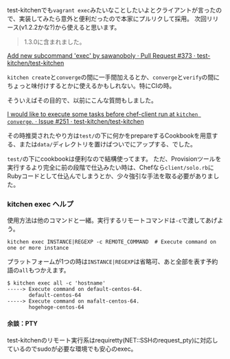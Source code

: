 
test-kitchenでも`vagrant exec`みたいなことしたいよとクライアントが言ったので、実装してみたら意外と便利だったので本家にプルリクして採用。
次回リリース(v1.2.2かな?)から使えると思います。

> 1.3.0に含まれました。

[Add new subcommand 'exec' by sawanoboly · Pull Request #373 · test-kitchen/test-kitchen](https://github.com/test-kitchen/test-kitchen/pull/373 "Add new subcommand 'exec' by sawanoboly · Pull Request #373 · test-kitchen/test-kitchen")

`kitchen create`と`converge`の間に一手間加えるとか、`converge`と`verify`の間にちょっと味付けするとかに使えるかもしれない。特にCIの時。


そういえばその目的で、以前にこんな質問もしました。

[I would like to execute some tasks before chef-client run at `kitchen converge`. · Issue #251 · test-kitchen/test-kitchen](https://github.com/test-kitchen/test-kitchen/issues/251 "I would like to execute some tasks before chef-client run at `kitchen converge`. · Issue #251 · test-kitchen/test-kitchen")

その時推奨されたやり方は`test/`の下に何かをprepareするCookbookを用意する、または`data/`ディレクトリを置けばついでにアップする、でした。

`test/`の下にcookbookは便利なので結構使ってます。
ただ、Provisionツールを実行するより完全に前の段階で仕込みたい時は、Chefなら`client/solo.rb`にRubyコードとして仕込んでしまうとか、少々強引な手法を取る必要がありました。


### kitchen exec ヘルプ

使用方法は他のコマンドと一緒。実行するリモートコマンドは`-c`で渡してあげよう。

```
kitchen exec INSTANCE|REGEXP -c REMOTE_COMMAND  # Execute command on one or more instance
```


プラットフォームが1つの時は`INSTANCE|REGEXP`は省略可、あと全部を表す予約語の`all`もつかえます。


```shell
$ kitchen exec all -c 'hostname'
-----> Execute command on default-centos-64.
       default-centos-64
-----> Execute command on mafalt-centos-64.
       hogehoge-centos-64
```


#### 余談：PTY

test-kitchenのリモート実行系はrequiretty(NET::SSHのrequest_pty)に対応しているのでsudoが必要な環境でも安心のexec。
